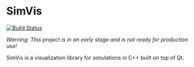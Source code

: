 # SimVis

[![Build Status](https://travis-ci.org/ComputationalPhysics/SimVis.svg?branch=master)](https://travis-ci.org/ComputationalPhysics/SimVis)

*Warning: This project is in an early stage and is not ready for production use!*

SimVis is a visualization library for simulations in C++ built on top of Qt.
